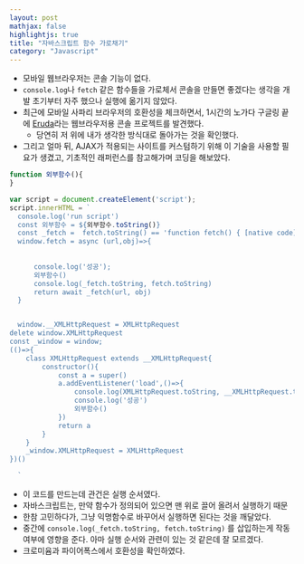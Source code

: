 ```yaml
---
layout: post
mathjax: false
highlightjs: true
title: "자바스크립트 함수 가로채기"
category: "Javascript"
---
```


- 모바일 웹브라우저는 콘솔 기능이 없다.
- `console.log`나 `fetch` 같은 함수들을 가로체서 콘솔을 만들면 좋겠다는 생각을 개발 초기부터 자주 했으나 실행에 옮기지 않았다.
- 최근에 모바일 사파리 브라우저의 호환성을 체크하면서, 1시간의 노가다 구글링 끝에 [Eruda](https://github.com/liriliri/eruda)라는 웹브라우저용 콘솔 프로젝트를 발견했다.
    - 당연히 저 위에 내가 생각한 방식대로 돌아가는 것을 확인했다.
- 그리고 얼마 뒤, AJAX가 적용되는 사이트를 커스텀하기 위해 이 기술을 사용할 필요가 생겼고, 기초적인 래퍼런스를 참고해가며 코딩을 해보았다.

```javascript
function 외부함수(){
}

var script = document.createElement('script');
script.innerHTML = `
  console.log('run script')
  const 외부함수 = ${외부함수.toString()}
  const _fetch =  fetch.toString() == 'function fetch() { [native code] }' ? fetch : _fetch
  window.fetch = async (url,obj)=>{
  
  
      console.log('성공'); 
      외부함수()
      console.log(_fetch.toString, fetch.toString)
      return await _fetch(url, obj)
  }


  window.__XMLHttpRequest = XMLHttpRequest
delete window.XMLHttpRequest
const _window = window;
(()=>{
    class XMLHttpRequest extends __XMLHttpRequest{
        constructor(){
            const a = super()
            a.addEventListener('load',()=>{
                console.log(XMLHttpRequest.toString, __XMLHttpRequest.toString)
                console.log('성공')
                외부함수()
            })
            return a
        }
    }
    _window.XMLHttpRequest = XMLHttpRequest
})()

  `
```
- 이 코드를 만드는데 관건은 실행 순서였다.
- 자바스크립트는, 만약 함수가 정의되어 있으면 맨 위로 끌어 올려서 실행하기 때문
- 한참 고민하다가, 그냥 익명함수로 바꾸어서 실행하면 된다는 것을 깨달았다.
- 중간에 `console.log(_fetch.toString, fetch.toString)` 를 삽입하는게 작동 여부에 영향을 준다. 아마 실행 순서와 관련이 있는 것 같은데 잘 모르겠다.
- 크로미윰과 파이어폭스에서 호환성을 확인하였다.
